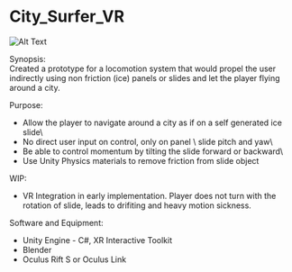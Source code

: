 # City_Surfer_VR

![Alt Text](https://github.com/WCram/City_Surfer_VR/blob/master/City_Surfer.gif)

Synopsis:\
Created a prototype for a locomotion system that would propel the user indirectly using non friction (ice) panels or slides and let the player flying around a city.

Purpose:
* Allow the player to navigate around a city as if on a self generated ice slide\
* No direct user input on control, only on panel \ slide pitch and yaw\
* Be able to control momentum by tilting the slide forward or backward\
* Use Unity Physics materials to remove friction from slide object

WIP:
* VR Integration in early implementation. Player does not turn with the rotation of slide, leads to drifiting and heavy motion sickness.

Software and Equipment:
* Unity Engine - C#, XR Interactive Toolkit
* Blender
* Oculus Rift S or Oculus Link
